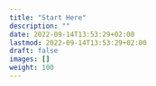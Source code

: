 ```yaml
---
title: "Start Here"
description: ""
date: 2022-09-14T13:53:29+02:00
lastmod: 2022-09-14T13:53:29+02:00
draft: false
images: []
weight: 100
---
```

